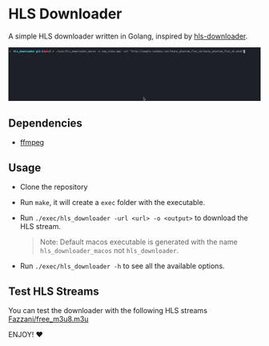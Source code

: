 # HLS Downloader

A simple HLS downloader written in Golang, inspired by [hls-downloader](https://github.com/tuhinpal/hls-downloader).

![image showing how the tool is working](./images/image.gif)

## Dependencies

- [ffmpeg](https://ffmpeg.org/)

## Usage

- Clone the repository
- Run `make`, it will create a `exec` folder with the executable.
- Run `./exec/hls_downloader -url <url> -o <output>` to download the HLS stream.
    > Note: Default macos executable is generated with the name `hls_downloader_macos` not `hls_downloader`.

- Run `./exec/hls_downloader -h` to see all the available options.

## Test HLS Streams

You can test the downloader with the following HLS streams [Fazzani/free_m3u8.m3u](https://gist.github.com/Fazzani/8f89546e188f8086a46073dc5d4e2928)

ENJOY! ❤️
